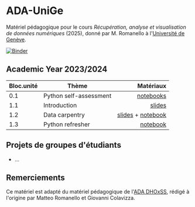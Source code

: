 # ADA-UniGe

Matériel pédagogique pour le cours *Récupération, analyse et visualisation de données numériques* (2025), donné par M. Romanello à l'[Université de Genève](https://pgc.unige.ch/main/teachings/details/2024-32M7151).

[![Binder](https://mybinder.org/badge_logo.svg)](https://mybinder.org/v2/gh/mromanello/ADA-UniGe/main)

## Academic Year 2023/2024

| Bloc.unité         | Thème           | Matériaux  |
| ------------- |-------------| -----:|
| 0.1      | Python self-assessment | [notebooks](./notebooks/0_Self_assessment.ipynb) |
| 1.1      | Introduction | [slides](./slides/1.1%20Introduction.pdf) |
| 1.2      | Data carpentry | [slides](./slides/1.2%20Import.pdf) + [notebook](./notebooks/1.2%20Data%20Carpentry%20XML.ipynb) |
| 1.3      | Python refresher | [notebook](./notebooks/1.3%20Skills%20Python.ipynb) |

## Projets de groupes d'étudiants

- ...

## Remerciements

Ce matériel est adapté du matériel pédagogique de l'[ADA DHOxSS](https://github.com/mromanello/ADA-DHOxSS), rédigé à l'origine par Matteo Romanello et Giovanni Colavizza.